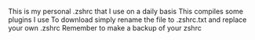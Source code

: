 This is my personal .zshrc that I use on a daily basis
This compiles some plugins I use
To download simply rename the file to .zshrc.txt and replace your own .zshrc
Remember to make a backup of your zshrc
